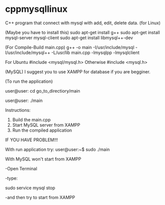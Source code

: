 # cppmysqllinux
C++ program that connect with mysql with add, edit, delete data. (for Linux)

(Maybe you have to install this)
sudo apt-get install g++ 
sudo apt-get install mysql-server mysql-client
sudo apt-get install libmysql++-dev


(For Compile-Build main.cpp)
g++ -o main -I/usr/include/mysql -I/usr/include/mysql++  -L/usr/lib main.cpp -lmysqlpp -lmysqlclient

For Ubuntu
#include <mysql/mysql.h>
Otherwise
#include <mysql.h>

(MySQL)
I suggest you to use XAMPP for database if you are begginer.

(To run the application)

user@user: cd go_to_directiory/main

user@user: ./main

Instructions:
1) Build the main.cpp
2) Start MySQL server from XAMPP
3) Run the compiled application



IF YOU HAVE PROBLEM!!!

With run application try:
user@user:~$ sudo ./main

With MySQL won't start from XAMPP

-Open Terminal

-type:

sudo service mysql stop

-and then try to start from XAMPP
